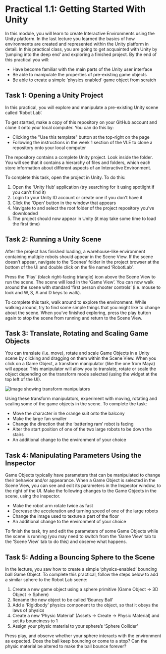 # Practical 1.1: Getting Started With Unity

In this module, you will learn to create Interactive Environments using the Unity platform. In the last lecture you learned the basics of how environments are created and represented within the Unity platform in detail. In this practical class, you are going to get acquainted with Unity by ‘jumping into the deep end’ and exploring a finished project.
By the end of this practical you will:

- Have become familiar with the main parts of the Unity user interface
- Be able to manipulate the properties of pre-existing game objects
- Be able to create a simple ‘physics enabled’ game object from scratch

## Task 1: Opening a Unity Project

In this practical, you will explore and manipulate a pre-existing Unity scene called ‘Robot Lab’. 

To get started, make a copy of this repository on your GitHub account and clone it onto your local computer. You can do this by:

- Clicking the "Use this template" button at the top-right on the page
- Following the instructions in the week 1 section of the VLE to clone a repository onto your local computer

The repository contains a complete Unity project. Look inside the folder. You will see that it contains a hierarchy of files and folders, which each store information about different aspects of an Interactive Environment. 

To complete this task, open the project in Unity. To do this:

1. Open the ‘Unity Hub’ application (try searching for it using spotlight if you can't find it)
2. Login to your Unity ID account or create one if you don't have it
3. Click the ‘Open’ button in the window that appears
4. Navigate to and select the root folder of the project repository you’ve downloaded
5. The project should now appear in Unity (it may take some time to load the first time)

## Task 2: Running a Unity Scene

After the project has finished loading, a warehouse-like environment containing multiple robots should appear in the Scene View. If the scene doesn’t appear, navigate to the ‘Scenes’ folder in the project browser at the bottom of the UI and double click on the file named ‘RobotLab’.

Press the ‘Play’ (black right-facing triangle) icon above the Scene View to run the scene. The scene will load in the ‘Game View’. You can now walk around the scene with standard ‘first person shooter controls’ (i.e. mouse to look and W, S, A and D keys to walk).

To complete this task, walk around to explore the environment. While walking around, try to find some simple things that you might like to change about the scene. When you’ve finished exploring, press the play button again to stop the scene from running and return to the Scene View.

## Task 3: Translate, Rotating and Scaling Game Objects

You can translate (i.e. move), rotate and scale Game Objects in a Unity scene by clicking and dragging on them within the Scene View. When you click on a Game Object, a transform manipulator (like the one from Maya) will appear. This manipulator will allow you to translate, rotate or scale the object depending on the transform mode selected (using the widget at the top left of the UI).

![Image showing transform manipulators](https://github.com/UoY-IM-MPIE/mpie-p11-getting-started/blob/main/Instructions/transform-manipulator.png)

Using these transform manipulators, experiment with moving, rotating and scaling some of the game objects in the scene. To complete the task:

-	Move the character in the orange suit onto the balcony
-	Make the large fan smaller
-	Change the direction that the ‘battering ram’ robot is facing
-	Alter the start position of one of the two large robots to be down the stairs
-	An additional change to the environment of your choice

## Task 4: Manipulating Parameters Using the Inspector

Game Objects typically have parameters that can be manipulated to change their behavior and/or appearance. When a Game Object is selected in the Scene View, you can see and edit its parameters in the Inspector window, to the right of the UI.
Make the following changes to the Game Objects in the scene, using the inspector.

-	Make the robot arm rotate twice as fast
-	Decrease the acceleration and turning speed of one of the large robots
-	Change the image used to texture a part of the floor
-	An additional change to the environment of your choice

To finish the task, try and edit the parameters of some Game Objects while the scene is running (you may need to switch from the ‘Game View’ tab to the ‘Scene View’ tab to do this) and observe what happens.

## Task 5: Adding a Bouncing Sphere to the Scene
In the lecture, you saw how to create a simple ‘physics-enabled’ bouncing ball Game Object. To complete this practical, follow the steps below to add a similar sphere to the Robot Lab scene:

1. Create a new game object using a sphere primitive (Game Object → 3D Object → Sphere)
2. Rename the new object to be called ‘Bouncy Ball’
3. Add a ‘Rigidbody’ physics component to the object, so that it obeys the laws of physics
4. Create a new ‘Physic Material’ (Assets → Create → Physic Material) and set its bounciness to 1
5. Assign your physic material to your sphere’s ‘Sphere Collider’

Press play, and observe whether your sphere interacts with the environment as expected. Does the ball keep bouncing or come to a stop? Can the physic material be altered to make the ball bounce forever?

